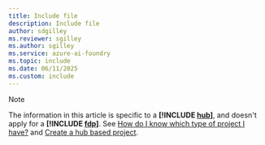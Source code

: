 ```yaml
---
title: Include file
description: Include file
author: sdgilley
ms.reviewer: sgilley
ms.author: sgilley
ms.service: azure-ai-foundry
ms.topic: include
ms.date: 06/11/2025
ms.custom: include
---
```


> [!NOTE]
> The information in this article is specific to a **[!INCLUDE [hub](hub-project-name.md)]**, and doesn't apply for a **[!INCLUDE [fdp](fdp-project-name.md)]**. See [How do I know which type of project I have?](../what-is-azure-ai-foundry.md#how-do-i-know) and [Create a hub based project](../how-to/create-projects.md?pivots="hub-project").